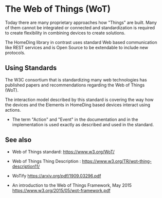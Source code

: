 # The Web of Things (WoT)

Today there are many proprietary approaches how "Things" are built. Many of them cannot be integrated or connected and standardization is required to create flexibility in combining devices to create solutions.

The HomeDing library in contrast
uses standard Web based communication like REST services and is Open Source to be extendable to include new protocols.

## Using Standards

The W3C consortium that is standardizing many web technologies has published papers and recommendations regarding the Web of Things (WoT).

The interaction model described by this standard is covering the way how the devices and the Elements in HomeDing based devices interact using actions.



<!--
To enable the standard interfaces in the HomeDing library the
[WoT Element](/elements/wot.md) needs to be configured.


the following changes are implemented starting with version ??? :

 - The Web of Things Thing Description (TD) describes the capabilities of a device. This definition now can be generated and saved as a file on the device.

-->

- The term "Action" and "Event" in the documentation and in the implementation is used exactly as described and used in the standard.



## See also

* Web of Things standard: <https://www.w3.org/WoT/>

* Web of Things Thing Description : <https://www.w3.org/TR/wot-thing-description11/>

* WoTify <https://arxiv.org/pdf/1909.03296.pdf>

* An introduction to the Web of Things Framework, May 2015
<https://www.w3.org/2015/05/wot-framework.pdf>

